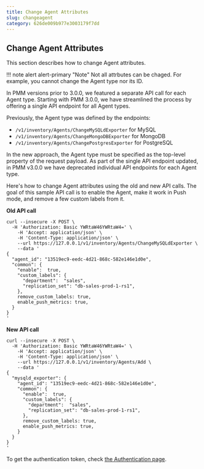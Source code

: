 ```yaml
---
title: Change Agent Attributes
slug: changeagent
category: 626de009b977e3003179f7dd
---
```


## Change Agent Attributes

This section describes how to change Agent attributes.

!!! note alert alert-primary "Note"
    Not all attrbutes can be chaged. For example, you cannot change the Agent type nor its ID.

In PMM versions prior to 3.0.0, we featured a separate API call for each Agent type. Starting with PMM 3.0.0, we have streamlined the process by offering a single API endpoint for all Agent types. 

Previously, the Agent type was defined by the endpoints:

- `/v1/inventory/Agents/ChangeMySQLdExporter` for MySQL
- `/v1/inventory/Agents/ChangeMongoDBExporter` for MongoDB
- `/v1/inventory/Agents/ChangePostgresExporter` for PostgreSQL

In the new approach, the Agent type must be specified as the top-level property of the request payload. 
As part of the single API endpoint updated, in PMM v3.0.0 we have deprecated individual API endpoints for each Agent type.

Here's how to change Agent attributes using the old and new API calls. The goal of this sample API call is to enable the Agent, make it work in Push mode, and remove a few custom labels from it. 

**Old API call**

```shell
curl --insecure -X POST \
  -H 'Authorization: Basic YWRtaW46YWRtaW4=' \
	-H 'Accept: application/json' \
	-H 'Content-Type: application/json' \
	--url https://127.0.0.1/v1/inventory/Agents/ChangeMySQLdExporter \
	--data '
{
  "agent_id": "13519ec9-eedc-4d21-868c-582e146e1d0e",
  "common": {
    "enable":  true,
    "custom_labels": {
      "department":  "sales",
      "replication_set": "db-sales-prod-1-rs1",
    },
    remove_custom_labels: true,
    enable_push_metrics: true,
  }
}
'
```

**New API call**

```shell
curl --insecure -X POST \
  -H 'Authorization: Basic YWRtaW46YWRtaW4=' \
	-H 'Accept: application/json' \
	-H 'Content-Type: application/json' \
	--url https://127.0.0.1/v1/inventory/Agents/Add \
	--data '
{
  "mysqld_exporter": {
    "agent_id": "13519ec9-eedc-4d21-868c-582e146e1d0e",
    "common": {
      "enable":  true,
      "custom_labels": {
        "department":  "sales",
        "replication_set": "db-sales-prod-1-rs1",
      },
      remove_custom_labels: true,
      enable_push_metrics: true,
    }
  }
}
'
```

To get the authentication token, check [the Authentication page](ref:authentication).
